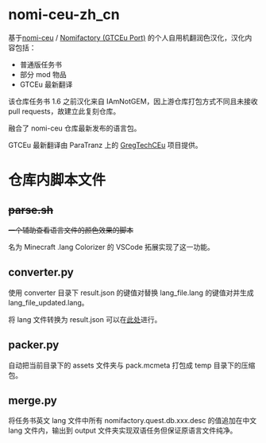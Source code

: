 # nomi-ceu-zh_cn

基于[nomi-ceu](https://github.com/Nomi-CEu/Nomi-CEu) / [Nomifactory (GTCEu Port)](https://www.curseforge.com/minecraft/modpacks/nomi-ceu) 的个人自用机翻润色汉化，汉化内容包括：

- 普通版任务书
- 部分 mod 物品
- GTCEu 最新翻译

该仓库任务书 1.6 之前汉化来自 IAmNotGEM，因上游仓库打包方式不同且未接收 pull requests，故建立此复刻仓库。

融合了 nomi-ceu 仓库最新发布的语言包。

GTCEu 最新翻译由 ParaTranz 上的 [GregTechCEu](https://paratranz.cn/projects/7760) 项目提供。

# 仓库内脚本文件

## ~~parse.sh~~

~~一个辅助查看语言文件的颜色效果的脚本~~

名为 Minecraft .lang Colorizer 的 VSCode 拓展实现了这一功能。

## converter.py

使用 converter 目录下 result.json 的键值对替换 lang_file.lang 的键值对并生成 lang_file_updated.lang。

将 lang 文件转换为 result.json 可以在[此处](https://tt.nptr.cc)进行。

## packer.py

自动把当前目录下的 assets 文件夹与 pack.mcmeta 打包成 temp 目录下的压缩包。

## merge.py

将任务书英文 lang 文件中所有 nomifactory.quest.db.xxx.desc 的值追加在中文 lang 文件内，输出到 output 文件夹实现双语任务但保证原语言文件纯净。